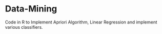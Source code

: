 # Data-Mining
Code in R to Implement Apriori Algorithm, Linear Regression and implement various classifiers.
